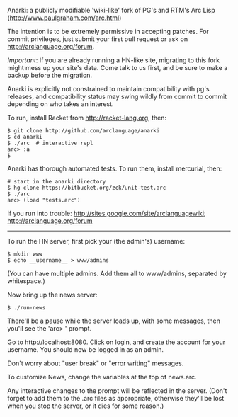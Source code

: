 Anarki: a publicly modifiable 'wiki-like' fork of PG's and RTM's Arc Lisp (http://www.paulgraham.com/arc.html)

The intention is to be extremely permissive in accepting patches. For commit
privileges, just submit your first pull request or ask on http://arclanguage.org/forum.

*Important*: If you are already running a HN-like site, migrating to this fork
might mess up your site's data. Come talk to us first, and be sure to make a
backup before the migration.

Anarki is explicitly not constrained to maintain compatibility with pg's
releases, and compatibility status may swing wildly from commit to commit
depending on who takes an interest.

To run, install Racket from http://racket-lang.org, then:

    $ git clone http://github.com/arclanguage/anarki
    $ cd anarki
    $ ./arc  # interactive repl
    arc> :a
    $

Anarki has thorough automated tests. To run them, install mercurial, then:

    # start in the anarki directory
    $ hg clone https://bitbucket.org/zck/unit-test.arc
    $ ./arc
    arc> (load "tests.arc")

If you run into trouble: http://sites.google.com/site/arclanguagewiki; http://arclanguage.org/forum

---

To run the HN server, first pick your (the admin's) username:

    $ mkdir www
    $ echo __username__ > www/admins

(You can have multiple admins. Add them all to www/admins, separated by whitespace.)

Now bring up the news server:

    $ ./run-news

There'll be a pause while the server loads up, with some messages, then you'll
see the 'arc> ' prompt.

Go to http://localhost:8080. Click on login, and create the account for your
username. You should now be logged in as an admin.

Don't worry about "user break" or "error writing" messages.

To customize News, change the variables at the top of news.arc.

Any interactive changes to the prompt will be reflected in the server. (Don't
forget to add them to the .arc files as appropriate, otherwise they'll be lost
when you stop the server, or it dies for some reason.)
